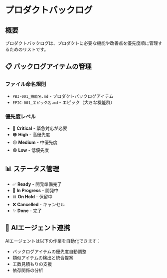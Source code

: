 # プロダクトバックログ

## 概要
プロダクトバックログは、プロダクトに必要な機能や改善点を優先度順に管理するためのリストです。

## 📋 バックログアイテムの管理

### ファイル命名規則
- `PBI-001_機能名.md` - プロダクトバックログアイテム
- `EPIC-001_エピック名.md` - エピック（大きな機能群）

### 優先度レベル
- 🔴 **Critical** - 緊急対応が必要
- 🟠 **High** - 高優先度
- 🟡 **Medium** - 中優先度
- 🟢 **Low** - 低優先度

## 📊 ステータス管理

- ✅ **Ready** - 開発準備完了
- 🔄 **In Progress** - 開発中
- ⏸️ **On Hold** - 保留中
- ❌ **Cancelled** - キャンセル
- ✨ **Done** - 完了

## 🤖 AIエージェント連携

AIエージェントは以下の作業を自動化できます：
- バックログアイテムの優先度自動調整
- 類似アイテムの検出と統合提案
- 工数見積もりの支援
- 依存関係の分析 